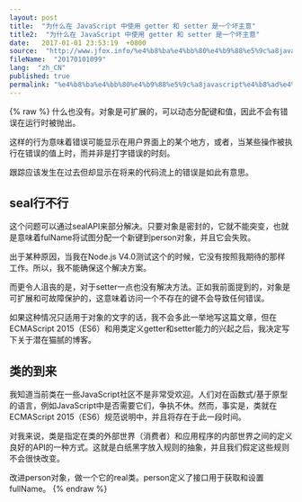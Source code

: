 ```yaml
---
layout: post
title:  "为什么在 JavaScript 中使用 getter 和 setter 是一个坏主意"
title2:  "为什么在 JavaScript 中使用 getter 和 setter 是一个坏主意"
date:   2017-01-01 23:53:19  +0800
source:  "http://www.jfox.info/%e4%b8%ba%e4%bb%80%e4%b9%88%e5%9c%a8javascript%e4%b8%ad%e4%bd%bf%e7%94%a8getter%e5%92%8csetter%e6%98%af%e4%b8%80%e4%b8%aa%e5%9d%8f%e4%b8%bb%e6%84%8f.html"
fileName:  "20170101099"
lang:  "zh_CN"
published: true
permalink: "%e4%b8%ba%e4%bb%80%e4%b9%88%e5%9c%a8javascript%e4%b8%ad%e4%bd%bf%e7%94%a8getter%e5%92%8csetter%e6%98%af%e4%b8%80%e4%b8%aa%e5%9d%8f%e4%b8%bb%e6%84%8f.html"
---
```

{% raw %}
什么也没有。对象是可扩展的，可以动态分配键和值，因此不会有错误在运行时被抛出。

这样的行为意味着错误可能显示在用户界面上的某个地方，或者，当某些操作被执行在错误的值上时，而并非是打字错误的时刻。

跟踪应该发生在过去但却显示在将来的代码流上的错误是如此有意思。

## seal行不行

这个问题可以通过sealAPI来部分解决。只要对象是密封的，它就不能突变，也就是意味着fulName将试图分配一个新键到person对象，并且它会失败。

出于某种原因，当我在Node.js V4.0测试这个的时候，它没有按照我期待的那样工作。所以，我不能确保这个解决方案。

而更令人沮丧的是，对于setter一点也没有解决方法。正如我前面提到的，对象是可扩展和可故障保护的，这意味着访问一个不存在的键不会导致任何错误。

如果这种情况只适用于对象的文字的话，我不会多此一举地写这篇文章，但在ECMAScript 2015（ES6）和用类定义getter和setter能力的兴起之后，我决定写下关于潜在猫腻的博客。

## 类的到来

我知道当前类在一些JavaScript社区不是非常受欢迎。人们对在函数式/基于原型的语言，例如JavaScript中是否需要它们，争执不休。然而，事实是，类就在ECMAScript 2015（ES6）规范说明中，并且将存在于此一段时间。

对我来说，类是指定在类的外部世界（消费者）和应用程序的内部世界之间的定义良好的API的一种方式。这就是白纸黑字放入规则的抽象，并且我们假定这些规则不会很快改变。

改进person对象，做一个它的real类。person定义了接口用于获取和设置fullName。
{% endraw %}